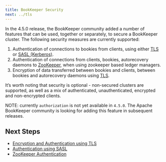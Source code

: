 ```yaml
---
title: BookKeeper Security
next: ../tls
---
```


In the 4.5.0 release, the BookKeeper community added a number of features that can be used, together or separately, to secure a BookKeeper cluster.
The following security measures are currently supported:

1. Authentication of connections to bookies from clients, using either [TLS](../tls) or [SASL (Kerberos)](../sasl).
2. Authentication of connections from clients, bookies, autorecovery daemons to [ZooKeeper](../zookeeper), when using zookeeper based ledger managers.
3. Encryption of data transferred between bookies and clients, between bookies and autorecovery daemons using [TLS](../tls).

It’s worth noting that security is optional - non-secured clusters are supported, as well as a mix of authenticated, unauthenticated, encrypted and non-encrypted clients.

NOTE: currently `authorization` is not yet available in `4.5.0`. The Apache BookKeeper community is looking for adding this feature in subsequent releases.

## Next Steps

- [Encryption and Authentication using TLS](../tls)
- [Authentication using SASL](../sasl)
- [ZooKeeper Authentication](../zookeeper)
